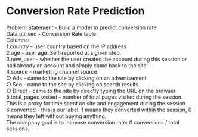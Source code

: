 # Conversion Rate Prediction
Problem Statement - Build a model to predict conversion rate 
<br> Data utilised - Conversion Rate table
<br>Columns:
<br> 1.country - user country based on the IP address
<br> 2.age - user age. Self-reported at sign-in step.
<br> 3.new_user - whether the user created the account during this session or had already an
account and simply came back to the site
<br> 4.source - marketing channel source
<br>○ Ads - came to the site by clicking on an advertisement
<br>○ Seo - came to the site by clicking on search results
<br>○ Direct - came to the site by directly typing the URL on the browser
<br> 5.total_pages_visited - number of total pages visited during the session. This is a proxy for
time spent on site and engagement during the session.
<br> 6.converted - this is our label. 1 means they converted within the session, 0 means they
left without buying anything. 
<br>The company goal is to increase conversion rate: # conversions / total sessions.
